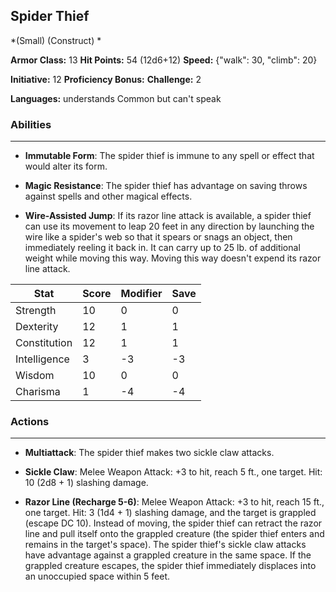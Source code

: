 ## Spider Thief
*(Small) (Construct) *

**Armor Class:** 13
**Hit Points:** 54 (12d6+12)
**Speed:** {"walk": 30, "climb": 20}

**Initiative:** 12
**Proficiency Bonus:**
**Challenge:** 2

**Languages:** understands Common but can't speak

### Abilities
 --- 
- **Immutable Form**: The spider thief is immune to any spell or effect that would alter its form.

- **Magic Resistance**: The spider thief has advantage on saving throws against spells and other magical effects.

- **Wire-Assisted Jump**: If its razor line attack is available, a spider thief can use its movement to leap 20 feet in any direction by launching the wire like a spider's web so that it spears or snags an object, then immediately reeling it back in. It can carry up to 25 lb. of additional weight while moving this way. Moving this way doesn't expend its razor line attack.



| Stat | Score | Modifier | Save |
| ---- | ---- | ---- | ---- |
| Strength | 10 | 0 | 0 |
| Dexterity | 12 | 1 | 1 |
| Constitution | 12 | 1 | 1 |
| Intelligence | 3 | -3 | -3 |
| Wisdom | 10 | 0 | 0 |
| Charisma | 1 | -4 | -4 |

### Actions
 --- 
- **Multiattack**: The spider thief makes two sickle claw attacks.

- **Sickle Claw**: Melee Weapon Attack: +3 to hit, reach 5 ft., one target. Hit: 10 (2d8 + 1) slashing damage.

- **Razor Line (Recharge 5-6)**: Melee Weapon Attack: +3 to hit, reach 15 ft., one target. Hit: 3 (1d4 + 1) slashing damage, and the target is grappled (escape DC 10). Instead of moving, the spider thief can retract the razor line and pull itself onto the grappled creature (the spider thief enters and remains in the target's space). The spider thief's sickle claw attacks have advantage against a grappled creature in the same space. If the grappled creature escapes, the spider thief immediately displaces into an unoccupied space within 5 feet.

